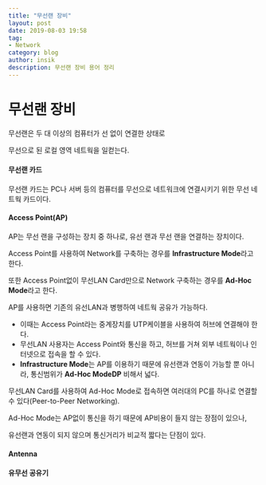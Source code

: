```yaml
---
title: "무선랜 장비"
layout: post
date: 2019-08-03 19:58
tag:
- Network
category: blog
author: insik
description: 무선랜 장비 용어 정리
---
```


# 무선랜 장비

무선랜은 두 대 이상의 컴퓨터가 선 없이 연결한 상태로

무선으로 된 로컬 영역 네트웍을 일컫는다.

#### 무선랜 카드

무선랜 카드는 PC나 서버 등의 컴퓨터를 무선으로 네트워크에 연결시키기 위한 무선 네트웍 카드이다.

#### Access Point(AP)

AP는 무선 랜을 구성하는 장치 중 하나로, 유선 랜과 무선 랜을 연결하는 장치이다.

Access Point를 사용하여 Network를 구축하는 경우를 **Infrastructure Mode**라고 한다. 

또한 Access Point없이 무선LAN Card만으로 Network 구축하는 경우를 **Ad-Hoc Mode**라고 한다.

AP를 사용하면 기존의 유선LAN과 병행하여 네트웍 공유가 가능하다.

- 이때는 Access Point라는 중계장치를 UTP케이블을 사용하여 허브에 연결해야 한다.
- 무선LAN 사용자는 Access Point와 통신을 하고, 허브를 거쳐 외부 네트웍이나 인터넷으로 접속을 할 수 있다.
- **Infrastructure Mode**는 AP를 이용하기 때문에 유선랜과 연동이 가능할 뿐 아니라, 통신범위가 **Ad-Hoc ModeDP** 비해서 넓다.

 무선LAN Card를 사용하여 Ad-Hoc Mode로 접속하면 여러대의 PC를 하나로 연결할 수 있다(Peer-to-Peer Networking).

Ad-Hoc Mode는 AP없이 통신을 하기 때문에 AP비용이 들지 않는 장점이 있으나,

유선랜과 연동이 되지 않으며 통신거리가 비교적 짧다는 단점이 있다.



#### Antenna



#### 유무선 공유기